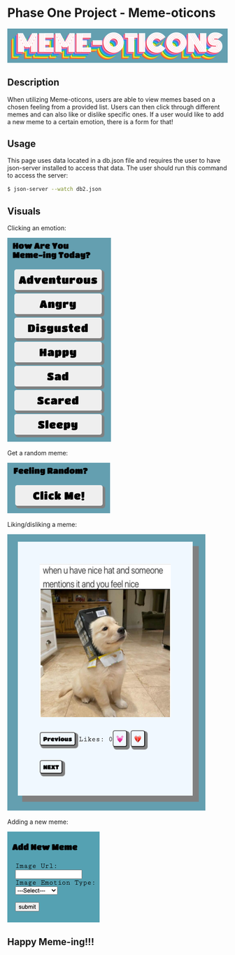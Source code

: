 # Phase One Project - Meme-oticons

![Emotion Menu](images/title.png)

## Description

When utilizing Meme-oticons, users are able to view memes based on a chosen feeling from a provided list. Users can then click through different memes and can also like or dislike specific ones. If a user would like to add a new meme to a certain emotion, there is a form for that!

## Usage

This page uses data located in a db.json file and requires the user to have json-server installed to access that data. The user should run this command to access the server:

```bash
$ json-server --watch db2.json
```

## Visuals

Clicking an emotion:

![Emotion Menu](images/navlist.png)

Get a random meme:

![Random Meme Button](images/randommeme.png)

Liking/disliking a meme:

![Like or Dislike Meme](images/meme.png)

Adding a new meme:

![Add a New Meme](images/screenshot3.png)




## Happy Meme-ing!!!
